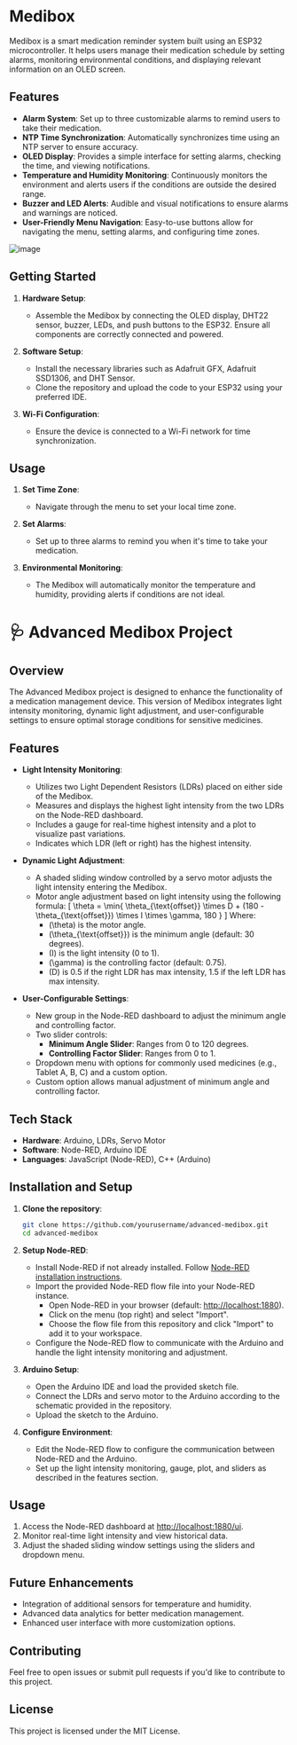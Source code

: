 # Medibox

Medibox is a smart medication reminder system built using an ESP32 microcontroller. It helps users manage their medication schedule by setting alarms, monitoring environmental conditions, and displaying relevant information on an OLED screen.

## Features

- **Alarm System**: Set up to three customizable alarms to remind users to take their medication.
- **NTP Time Synchronization**: Automatically synchronizes time using an NTP server to ensure accuracy.
- **OLED Display**: Provides a simple interface for setting alarms, checking the time, and viewing notifications.
- **Temperature and Humidity Monitoring**: Continuously monitors the environment and alerts users if the conditions are outside the desired range.
- **Buzzer and LED Alerts**: Audible and visual notifications to ensure alarms and warnings are noticed.
- **User-Friendly Menu Navigation**: Easy-to-use buttons allow for navigating the menu, setting alarms, and configuring time zones.

![image](https://github.com/user-attachments/assets/0beca7b4-e5d2-4ddf-bfd8-0927920ab400)

## Getting Started

1. **Hardware Setup**: 
   - Assemble the Medibox by connecting the OLED display, DHT22 sensor, buzzer, LEDs, and push buttons to the ESP32. Ensure all components are correctly connected and powered.

2. **Software Setup**:
   - Install the necessary libraries such as Adafruit GFX, Adafruit SSD1306, and DHT Sensor.
   - Clone the repository and upload the code to your ESP32 using your preferred IDE.

3. **Wi-Fi Configuration**:
   - Ensure the device is connected to a Wi-Fi network for time synchronization.




## Usage

1. **Set Time Zone**:
   - Navigate through the menu to set your local time zone.

2. **Set Alarms**:
   - Set up to three alarms to remind you when it's time to take your medication.

3. **Environmental Monitoring**:
   - The Medibox will automatically monitor the temperature and humidity, providing alerts if conditions are not ideal.
  

# 🩺 Advanced Medibox Project

## Overview

The Advanced Medibox project is designed to enhance the functionality of a medication management device. This version of Medibox integrates light intensity monitoring, dynamic light adjustment, and user-configurable settings to ensure optimal storage conditions for sensitive medicines. 

## Features

- **Light Intensity Monitoring**:
  - Utilizes two Light Dependent Resistors (LDRs) placed on either side of the Medibox.
  - Measures and displays the highest light intensity from the two LDRs on the Node-RED dashboard.
  - Includes a gauge for real-time highest intensity and a plot to visualize past variations.
  - Indicates which LDR (left or right) has the highest intensity.

- **Dynamic Light Adjustment**:
  - A shaded sliding window controlled by a servo motor adjusts the light intensity entering the Medibox.
  - Motor angle adjustment based on light intensity using the following formula:
    \[
    \theta = \min\{ \theta_{\text{offset}} \times D + (180 - \theta_{\text{offset}}) \times I \times \gamma, 180 \}
    \]
    Where:
    - \(\theta\) is the motor angle.
    - \(\theta_{\text{offset}}\) is the minimum angle (default: 30 degrees).
    - \(I\) is the light intensity (0 to 1).
    - \(\gamma\) is the controlling factor (default: 0.75).
    - \(D\) is 0.5 if the right LDR has max intensity, 1.5 if the left LDR has max intensity.

- **User-Configurable Settings**:
  - New group in the Node-RED dashboard to adjust the minimum angle and controlling factor.
  - Two slider controls:
    - **Minimum Angle Slider**: Ranges from 0 to 120 degrees.
    - **Controlling Factor Slider**: Ranges from 0 to 1.
  - Dropdown menu with options for commonly used medicines (e.g., Tablet A, B, C) and a custom option.
  - Custom option allows manual adjustment of minimum angle and controlling factor.

## Tech Stack

- **Hardware**: Arduino, LDRs, Servo Motor
- **Software**: Node-RED, Arduino IDE
- **Languages**: JavaScript (Node-RED), C++ (Arduino)

## Installation and Setup

1. **Clone the repository**:

   ```bash
   git clone https://github.com/yourusername/advanced-medibox.git
   cd advanced-medibox
   
2. **Setup Node-RED**:

   - Install Node-RED if not already installed. Follow [Node-RED installation instructions](https://nodered.org/docs/getting-started/).
   - Import the provided Node-RED flow file into your Node-RED instance.
     - Open Node-RED in your browser (default: [http://localhost:1880](http://localhost:1880)).
     - Click on the menu (top right) and select "Import".
     - Choose the flow file from this repository and click "Import" to add it to your workspace.
   - Configure the Node-RED flow to communicate with the Arduino and handle the light intensity monitoring and adjustment.

3. **Arduino Setup**:

   - Open the Arduino IDE and load the provided sketch file.
   - Connect the LDRs and servo motor to the Arduino according to the schematic provided in the repository.
   - Upload the sketch to the Arduino.

4. **Configure Environment**:

   - Edit the Node-RED flow to configure the communication between Node-RED and the Arduino.
   - Set up the light intensity monitoring, gauge, plot, and sliders as described in the features section.

## Usage

1. Access the Node-RED dashboard at [http://localhost:1880/ui](http://localhost:1880/ui).
2. Monitor real-time light intensity and view historical data.
3. Adjust the shaded sliding window settings using the sliders and dropdown menu.

## Future Enhancements

- Integration of additional sensors for temperature and humidity.
- Advanced data analytics for better medication management.
- Enhanced user interface with more customization options.

## Contributing

Feel free to open issues or submit pull requests if you'd like to contribute to this project.

## License

This project is licensed under the MIT License.

